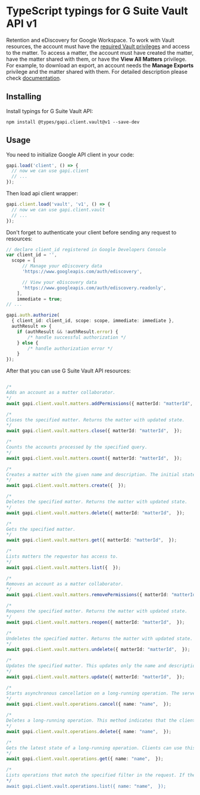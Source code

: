 # TypeScript typings for G Suite Vault API v1

Retention and eDiscovery for Google Workspace. To work with Vault resources, the account must have the [required Vault privileges](https://support.google.com/vault/answer/2799699) and access to the matter. To access a matter, the account must have created the matter, have the matter shared with them, or have the **View All Matters** privilege. For example, to download an export, an account needs the **Manage Exports** privilege and the matter shared with them. 
For detailed description please check [documentation](https://developers.google.com/vault).

## Installing

Install typings for G Suite Vault API:

```
npm install @types/gapi.client.vault@v1 --save-dev
```

## Usage

You need to initialize Google API client in your code:

```typescript
gapi.load('client', () => {
  // now we can use gapi.client
  // ...
});
```

Then load api client wrapper:

```typescript
gapi.client.load('vault', 'v1', () => {
  // now we can use gapi.client.vault
  // ...
});
```

Don't forget to authenticate your client before sending any request to resources:

```typescript
// declare client_id registered in Google Developers Console
var client_id = '',
  scope = [ 
      // Manage your eDiscovery data
      'https://www.googleapis.com/auth/ediscovery',

      // View your eDiscovery data
      'https://www.googleapis.com/auth/ediscovery.readonly',
    ],
    immediate = true;
// ...

gapi.auth.authorize(
  { client_id: client_id, scope: scope, immediate: immediate },
  authResult => {
    if (authResult && !authResult.error) {
        /* handle successful authorization */
    } else {
        /* handle authorization error */
    }
});
```

After that you can use G Suite Vault API resources:

```typescript

/*
Adds an account as a matter collaborator.
*/
await gapi.client.vault.matters.addPermissions({ matterId: "matterId",  });

/*
Closes the specified matter. Returns the matter with updated state.
*/
await gapi.client.vault.matters.close({ matterId: "matterId",  });

/*
Counts the accounts processed by the specified query.
*/
await gapi.client.vault.matters.count({ matterId: "matterId",  });

/*
Creates a matter with the given name and description. The initial state is open, and the owner is the method caller. Returns the created matter with default view.
*/
await gapi.client.vault.matters.create({  });

/*
Deletes the specified matter. Returns the matter with updated state.
*/
await gapi.client.vault.matters.delete({ matterId: "matterId",  });

/*
Gets the specified matter.
*/
await gapi.client.vault.matters.get({ matterId: "matterId",  });

/*
Lists matters the requestor has access to.
*/
await gapi.client.vault.matters.list({  });

/*
Removes an account as a matter collaborator.
*/
await gapi.client.vault.matters.removePermissions({ matterId: "matterId",  });

/*
Reopens the specified matter. Returns the matter with updated state.
*/
await gapi.client.vault.matters.reopen({ matterId: "matterId",  });

/*
Undeletes the specified matter. Returns the matter with updated state.
*/
await gapi.client.vault.matters.undelete({ matterId: "matterId",  });

/*
Updates the specified matter. This updates only the name and description of the matter, identified by matter ID. Changes to any other fields are ignored. Returns the default view of the matter.
*/
await gapi.client.vault.matters.update({ matterId: "matterId",  });

/*
Starts asynchronous cancellation on a long-running operation. The server makes a best effort to cancel the operation, but success is not guaranteed. If the server doesn't support this method, it returns `google.rpc.Code.UNIMPLEMENTED`. Clients can use Operations.GetOperation or other methods to check whether the cancellation succeeded or whether the operation completed despite cancellation. On successful cancellation, the operation is not deleted; instead, it becomes an operation with an Operation.error value with a google.rpc.Status.code of 1, corresponding to `Code.CANCELLED`.
*/
await gapi.client.vault.operations.cancel({ name: "name",  });

/*
Deletes a long-running operation. This method indicates that the client is no longer interested in the operation result. It does not cancel the operation. If the server doesn't support this method, it returns `google.rpc.Code.UNIMPLEMENTED`.
*/
await gapi.client.vault.operations.delete({ name: "name",  });

/*
Gets the latest state of a long-running operation. Clients can use this method to poll the operation result at intervals as recommended by the API service.
*/
await gapi.client.vault.operations.get({ name: "name",  });

/*
Lists operations that match the specified filter in the request. If the server doesn't support this method, it returns `UNIMPLEMENTED`. NOTE: the `name` binding allows API services to override the binding to use different resource name schemes, such as `users/*/operations`. To override the binding, API services can add a binding such as `"/v1/{name=users/*}/operations"` to their service configuration. For backwards compatibility, the default name includes the operations collection id, however overriding users must ensure the name binding is the parent resource, without the operations collection id.
*/
await gapi.client.vault.operations.list({ name: "name",  });
```
